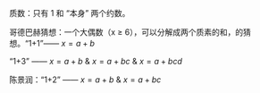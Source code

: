 质数：只有 1 和 “本身” 两个约数。

哥德巴赫猜想：一个大偶数（x ≥ 6），可以分解成两个质素的和，的猜想。“1+1”—— $x = a + b$

“1+3” —— $x = a+b$ & $x = a+bc$ & $x = a + bcd$

陈景润：“1+2” —— $x = a+b$ & $x = a+bc$

